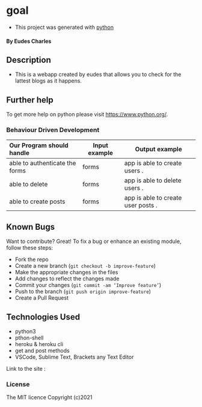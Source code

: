 # goal
-  This project was generated with [python](https://www.python.org/) 
#### By **Eudes Charles**

## Description
- This is a webapp created by eudes that allows you to check for the lattest blogs as it happens.

## Further help

To get more help on python please visit https://www.python.org/.

### Behaviour Driven Development
| Our Program should handle                       | Input example | Output example                                   |
|:------------------------------------------------|---------------|--------------------------------------------------|
|able to authenticate the forms | forms  | app is able to create users .|
|able to delete | forms  | app is able to delete users .|
|able to create posts | forms  | app is able to create user posts .|

## Known Bugs
Want to contribute? Great!
To fix a bug or enhance an existing module, follow these steps:
- Fork the repo
- Create a new branch (`git checkout -b improve-feature`)
- Make the appropriate changes in the files
- Add changes to reflect the changes made
- Commit your changes (`git commit -am ‘Improve feature’`)
- Push to the branch (`git push origin improve-feature`)
- Create a Pull Request
## Technologies Used
- python3
- pthon-shell
- heroku & heroku cli
- get and post methods
- VSCode, Sublime Text, Brackets any Text Editor



Link to the site : 

### License
The MIT licence Copyright (c)2021